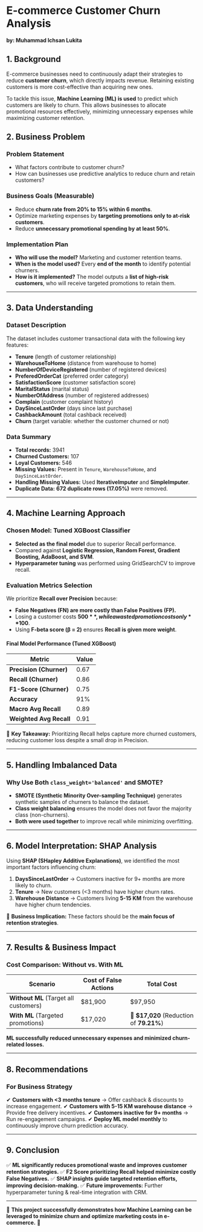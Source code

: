 # **E-commerce Customer Churn Analysis**
**by: Muhammad Ichsan Lukita**

## **1. Background**
E-commerce businesses need to continuously adapt their strategies to reduce **customer churn**, which directly impacts revenue. Retaining existing customers is more cost-effective than acquiring new ones.

To tackle this issue, **Machine Learning (ML) is used** to predict which customers are likely to churn. This allows businesses to allocate promotional resources effectively, minimizing unnecessary expenses while maximizing customer retention.

## **2. Business Problem**
### **Problem Statement**
- What factors contribute to customer churn?
- How can businesses use predictive analytics to reduce churn and retain customers?

### **Business Goals (Measurable)**
- Reduce **churn rate from 20% to 15% within 6 months**.
- Optimize marketing expenses by **targeting promotions only to at-risk customers**.
- Reduce **unnecessary promotional spending by at least 50%**.

### **Implementation Plan**
- **Who will use the model?** Marketing and customer retention teams.
- **When is the model used?** Every **end of the month** to identify potential churners.
- **How is it implemented?** The model outputs a **list of high-risk customers**, who will receive targeted promotions to retain them.

---

## **3. Data Understanding**
### **Dataset Description**
The dataset includes customer transactional data with the following key features:
- **Tenure** (length of customer relationship)
- **WarehouseToHome** (distance from warehouse to home)
- **NumberOfDeviceRegistered** (number of registered devices)
- **PreferedOrderCat** (preferred order category)
- **SatisfactionScore** (customer satisfaction score)
- **MaritalStatus** (marital status)
- **NumberOfAddress** (number of registered addresses)
- **Complain** (customer complaint history)
- **DaySinceLastOrder** (days since last purchase)
- **CashbackAmount** (total cashback received)
- **Churn** (target variable: whether the customer churned or not)

### **Data Summary**
- **Total records:** 3941
- **Churned Customers:** 107
- **Loyal Customers:** 546
- **Missing Values:** Present in `Tenure`, `WarehouseToHome`, and `DaySinceLastOrder`.
- **Handling Missing Values:** Used **IterativeImputer** and **SimpleImputer**.
- **Duplicate Data:** **672 duplicate rows (17.05%)** were removed.

---

## **4. Machine Learning Approach**
### **Chosen Model: Tuned XGBoost Classifier**
- **Selected as the final model** due to superior Recall performance.
- Compared against **Logistic Regression, Random Forest, Gradient Boosting, AdaBoost, and SVM**.
- **Hyperparameter tuning** was performed using GridSearchCV to improve recall.

### **Evaluation Metrics Selection**
We prioritize **Recall over Precision** because:
- **False Negatives (FN) are more costly than False Positives (FP).**
- Losing a customer costs **$500**, while a wasted promotion costs only **$100**.
- Using **F-beta score (β = 2)** ensures **Recall is given more weight**.

#### **Final Model Performance (Tuned XGBoost)**
| Metric       | Value |
|-------------|-------|
| **Precision (Churner)** | 0.67 |
| **Recall (Churner)** | 0.86 |
| **F1-Score (Churner)** | 0.75 |
| **Accuracy** | 91% |
| **Macro Avg Recall** | 0.89 |
| **Weighted Avg Recall** | 0.91 |

📌 **Key Takeaway:** Prioritizing Recall helps capture more churned customers, reducing customer loss despite a small drop in Precision.

---

## **5. Handling Imbalanced Data**
### **Why Use Both `class_weight='balanced'` and SMOTE?**
- **SMOTE (Synthetic Minority Over-sampling Technique)** generates synthetic samples of churners to balance the dataset.
- **Class weight balancing** ensures the model does not favor the majority class (non-churners).
- **Both were used together** to improve recall while minimizing overfitting.

---

## **6. Model Interpretation: SHAP Analysis**
Using **SHAP (SHapley Additive Explanations)**, we identified the most important factors influencing churn:
1. **DaysSinceLastOrder** → Customers inactive for 9+ months are more likely to churn.
2. **Tenure** → New customers (<3 months) have higher churn rates.
3. **Warehouse Distance** → Customers living **5-15 KM** from the warehouse have higher churn tendencies.

📌 **Business Implication:** These factors should be the **main focus of retention strategies**.

---

## **7. Results & Business Impact**
### **Cost Comparison: Without vs. With ML**
| Scenario  | Cost of False Actions | Total Cost |
|-----------|----------------------|------------|
| **Without ML** (Target all customers) | $81,900 | $97,950 |
| **With ML** (Targeted promotions) | $17,020 | 🔽 **$17,020** (Reduction of **79.21%**) |

**ML successfully reduced unnecessary expenses and minimized churn-related losses.**

---

## **8. Recommendations**
### **For Business Strategy**
✔ **Customers with <3 months tenure** → Offer cashback & discounts to increase engagement.
✔ **Customers with 5-15 KM warehouse distance** → Provide free delivery incentives.
✔ **Customers inactive for 9+ months** → Run re-engagement campaigns.
✔ **Deploy ML model monthly** to continuously improve churn prediction accuracy.

---

## **9. Conclusion**
✅ **ML significantly reduces promotional waste and improves customer retention strategies.**
✅ **F2 Score prioritizing Recall helped minimize costly False Negatives.**
✅ **SHAP insights guide targeted retention efforts, improving decision-making.**
✅ **Future improvements:** Further hyperparameter tuning & real-time integration with CRM.

---

🚀 **This project successfully demonstrates how Machine Learning can be leveraged to minimize churn and optimize marketing costs in e-commerce.** 🎯

